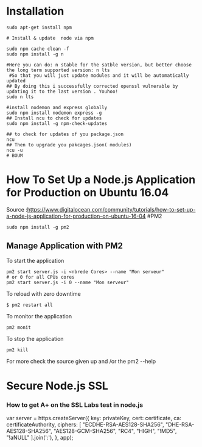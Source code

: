 # Installation

```
sudo apt-get install npm

# Install & update  node via npm

sudo npm cache clean -f
sudo npm install -g n

#Here you can do: n stable for the satble version, but better choose the long term supported version: n lts
 #So that you will just update modules and it will be automatically updated
## By doing this i successfully corrected openssl vulnerable by updating it to the last version . Youhoo!
sudo n lts 

#install nodemon and express globally
sudo npm install nodemon express -g 
## Install ncu to check for updates
sudo npm install -g npm-check-updates

## to check for updates of you package.json
ncu 
## Then to upgrade you pakcages.json( modules)
ncu -u
# BOUM
```
# How To Set Up a Node.js Application for Production on Ubuntu 16.04
Source :https://www.digitalocean.com/community/tutorials/how-to-set-up-a-node-js-application-for-production-on-ubuntu-16-04
#PM2
```
sudo npm install -g pm2
```
## Manage Application with PM2
To start the application
```
pm2 start server.js -i <nbrede Cores> --name "Mon serveur"
# or 0 for all CPUs cores 
pm2 start server.js -i 0 --name "Mon serveur"
```
To reload with zero downtime
```
$ pm2 restart all         
```

To monitor the application
```
pm2 monit
```
To stop the application
```
pm2 kill
```


For more check the source given up and /or the pm2 --help
# Secure Node.js SSL

### How to get A+ on the SSL Labs test in node.js

var server = https.createServer({
    key: privateKey,
    cert: certificate,
    ca: certificateAuthority,
    ciphers: [
        "ECDHE-RSA-AES128-SHA256",
        "DHE-RSA-AES128-SHA256",
        "AES128-GCM-SHA256",
        "RC4",
        "HIGH",
        "!MD5",
        "!aNULL"
    ].join(':'),
}, app);
